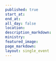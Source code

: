 ```yaml
---
published: true
start_at: 
end_at:
all_day: false
location:
description_markdown:
ministry:
featured_image:
page_markdown:
layout: single_event
---
```


